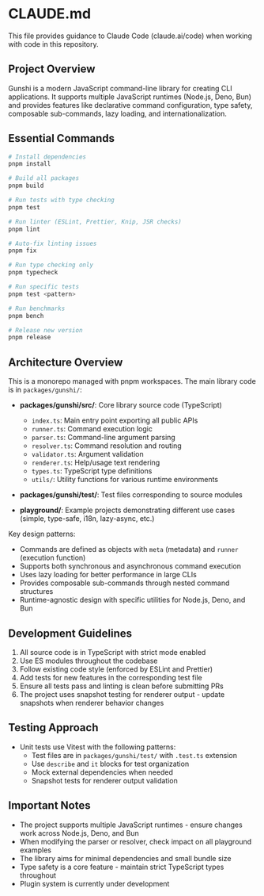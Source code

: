 # CLAUDE.md

This file provides guidance to Claude Code (claude.ai/code) when working with code in this repository.

## Project Overview

Gunshi is a modern JavaScript command-line library for creating CLI applications. It supports multiple JavaScript runtimes (Node.js, Deno, Bun) and provides features like declarative command configuration, type safety, composable sub-commands, lazy loading, and internationalization.

## Essential Commands

```bash
# Install dependencies
pnpm install

# Build all packages
pnpm build

# Run tests with type checking
pnpm test

# Run linter (ESLint, Prettier, Knip, JSR checks)
pnpm lint

# Auto-fix linting issues
pnpm fix

# Run type checking only
pnpm typecheck

# Run specific tests
pnpm test <pattern>

# Run benchmarks
pnpm bench

# Release new version
pnpm release
```

## Architecture Overview

This is a monorepo managed with pnpm workspaces. The main library code is in `packages/gunshi/`:

- **packages/gunshi/src/**: Core library source code (TypeScript)
  - `index.ts`: Main entry point exporting all public APIs
  - `runner.ts`: Command execution logic
  - `parser.ts`: Command-line argument parsing
  - `resolver.ts`: Command resolution and routing
  - `validator.ts`: Argument validation
  - `renderer.ts`: Help/usage text rendering
  - `types.ts`: TypeScript type definitions
  - `utils/`: Utility functions for various runtime environments

- **packages/gunshi/test/**: Test files corresponding to source modules

- **playground/**: Example projects demonstrating different use cases (simple, type-safe, i18n, lazy-async, etc.)

Key design patterns:

- Commands are defined as objects with `meta` (metadata) and `runner` (execution function)
- Supports both synchronous and asynchronous command execution
- Uses lazy loading for better performance in large CLIs
- Provides composable sub-commands through nested command structures
- Runtime-agnostic design with specific utilities for Node.js, Deno, and Bun

## Development Guidelines

1. All source code is in TypeScript with strict mode enabled
2. Use ES modules throughout the codebase
3. Follow existing code style (enforced by ESLint and Prettier)
4. Add tests for new features in the corresponding test file
5. Ensure all tests pass and linting is clean before submitting PRs
6. The project uses snapshot testing for renderer output - update snapshots when renderer behavior changes

## Testing Approach

- Unit tests use Vitest with the following patterns:
  - Test files are in `packages/gunshi/test/` with `.test.ts` extension
  - Use `describe` and `it` blocks for test organization
  - Mock external dependencies when needed
  - Snapshot tests for renderer output validation

## Important Notes

- The project supports multiple JavaScript runtimes - ensure changes work across Node.js, Deno, and Bun
- When modifying the parser or resolver, check impact on all playground examples
- The library aims for minimal dependencies and small bundle size
- Type safety is a core feature - maintain strict TypeScript types throughout
- Plugin system is currently under development
